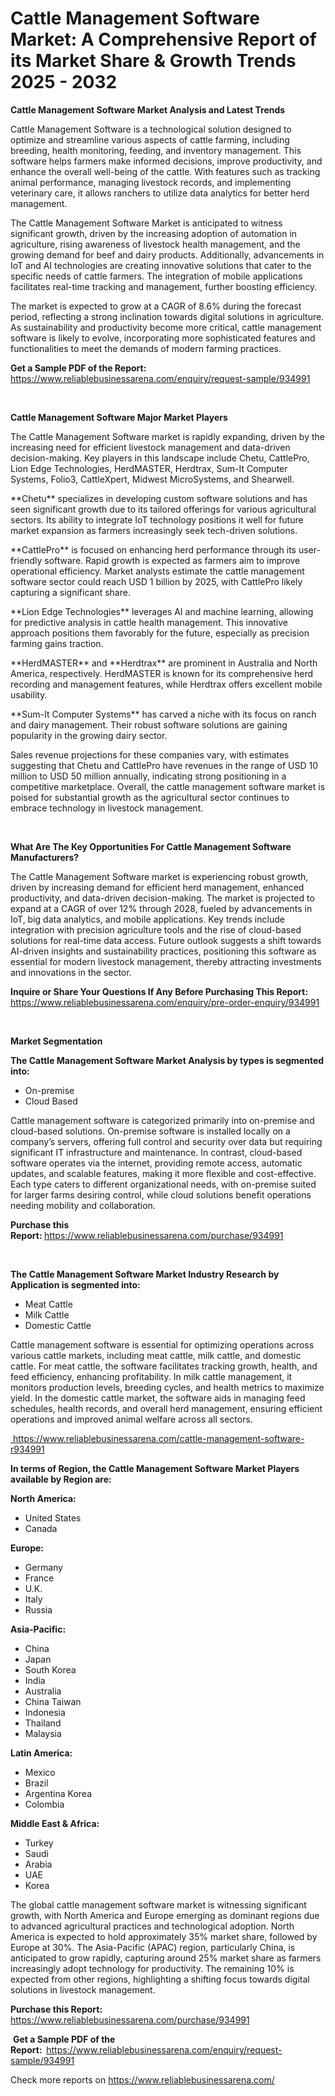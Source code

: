 <p><h1>Cattle Management Software Market: A Comprehensive Report of its Market Share & Growth Trends 2025 - 2032</h1></p><p><strong>Cattle Management Software Market Analysis and Latest Trends</strong></p>
<p><p>Cattle Management Software is a technological solution designed to optimize and streamline various aspects of cattle farming, including breeding, health monitoring, feeding, and inventory management. This software helps farmers make informed decisions, improve productivity, and enhance the overall well-being of the cattle. With features such as tracking animal performance, managing livestock records, and implementing veterinary care, it allows ranchers to utilize data analytics for better herd management.</p><p>The Cattle Management Software Market is anticipated to witness significant growth, driven by the increasing adoption of automation in agriculture, rising awareness of livestock health management, and the growing demand for beef and dairy products. Additionally, advancements in IoT and AI technologies are creating innovative solutions that cater to the specific needs of cattle farmers. The integration of mobile applications facilitates real-time tracking and management, further boosting efficiency. </p><p>The market is expected to grow at a CAGR of 8.6% during the forecast period, reflecting a strong inclination towards digital solutions in agriculture. As sustainability and productivity become more critical, cattle management software is likely to evolve, incorporating more sophisticated features and functionalities to meet the demands of modern farming practices.</p></p>
<p><strong>Get a Sample PDF of the Report:&nbsp;</strong> <a href="https://www.reliablebusinessarena.com/enquiry/request-sample/934991?utm_campaign=3272&utm_medium=2&utm_source=Github&utm_content=ia&utm_term=07032025&utm_id=cattle-management-software">https://www.reliablebusinessarena.com/enquiry/request-sample/934991</a></p>
<p>&nbsp;</p>
<p><strong>Cattle Management Software Major Market Players</strong></p>
<p><p>The Cattle Management Software market is rapidly expanding, driven by the increasing need for efficient livestock management and data-driven decision-making. Key players in this landscape include Chetu, CattlePro, Lion Edge Technologies, HerdMASTER, Herdtrax, Sum-It Computer Systems, Folio3, CattleXpert, Midwest MicroSystems, and Shearwell.</p><p>**Chetu** specializes in developing custom software solutions and has seen significant growth due to its tailored offerings for various agricultural sectors. Its ability to integrate IoT technology positions it well for future market expansion as farmers increasingly seek tech-driven solutions.</p><p>**CattlePro** is focused on enhancing herd performance through its user-friendly software. Rapid growth is expected as farmers aim to improve operational efficiency. Market analysts estimate the cattle management software sector could reach USD 1 billion by 2025, with CattlePro likely capturing a significant share.</p><p>**Lion Edge Technologies** leverages AI and machine learning, allowing for predictive analysis in cattle health management. This innovative approach positions them favorably for the future, especially as precision farming gains traction.</p><p>**HerdMASTER** and **Herdtrax** are prominent in Australia and North America, respectively. HerdMASTER is known for its comprehensive herd recording and management features, while Herdtrax offers excellent mobile usability.</p><p>**Sum-It Computer Systems** has carved a niche with its focus on ranch and dairy management. Their robust software solutions are gaining popularity in the growing dairy sector.</p><p>Sales revenue projections for these companies vary, with estimates suggesting that Chetu and CattlePro have revenues in the range of USD 10 million to USD 50 million annually, indicating strong positioning in a competitive marketplace. Overall, the cattle management software market is poised for substantial growth as the agricultural sector continues to embrace technology in livestock management.</p></p>
<p>&nbsp;</p>
<p><strong>What Are The Key Opportunities For Cattle Management Software Manufacturers?</strong></p>
<p><p>The Cattle Management Software market is experiencing robust growth, driven by increasing demand for efficient herd management, enhanced productivity, and data-driven decision-making. The market is projected to expand at a CAGR of over 12% through 2028, fueled by advancements in IoT, big data analytics, and mobile applications. Key trends include integration with precision agriculture tools and the rise of cloud-based solutions for real-time data access. Future outlook suggests a shift towards AI-driven insights and sustainability practices, positioning this software as essential for modern livestock management, thereby attracting investments and innovations in the sector.</p></p>
<p><strong>Inquire or Share Your Questions If Any Before Purchasing This Report:</strong> <a href="https://www.reliablebusinessarena.com/enquiry/pre-order-enquiry/934991?utm_campaign=3272&utm_medium=2&utm_source=Github&utm_content=ia&utm_term=07032025&utm_id=cattle-management-software">https://www.reliablebusinessarena.com/enquiry/pre-order-enquiry/934991</a></p>
<p>&nbsp;</p>
<p><strong>Market Segmentation</strong></p>
<p><strong>The Cattle Management Software Market Analysis by types is segmented into:</strong></p>
<p><ul><li>On-premise</li><li>Cloud Based</li></ul></p>
<p><p>Cattle management software is categorized primarily into on-premise and cloud-based solutions. On-premise software is installed locally on a company’s servers, offering full control and security over data but requiring significant IT infrastructure and maintenance. In contrast, cloud-based software operates via the internet, providing remote access, automatic updates, and scalable features, making it more flexible and cost-effective. Each type caters to different organizational needs, with on-premise suited for larger farms desiring control, while cloud solutions benefit operations needing mobility and collaboration.</p></p>
<p><strong>Purchase this Report:&nbsp;</strong><a href="https://www.reliablebusinessarena.com/purchase/934991?utm_campaign=3272&utm_medium=2&utm_source=Github&utm_content=ia&utm_term=07032025&utm_id=cattle-management-software">https://www.reliablebusinessarena.com/purchase/934991</a></p>
<p>&nbsp;</p>
<p><strong>The Cattle Management Software Market Industry Research by Application is segmented into:</strong></p>
<p><ul><li>Meat Cattle</li><li>Milk Cattle</li><li>Domestic Cattle</li></ul></p>
<p><p>Cattle management software is essential for optimizing operations across various cattle markets, including meat cattle, milk cattle, and domestic cattle. For meat cattle, the software facilitates tracking growth, health, and feed efficiency, enhancing profitability. In milk cattle management, it monitors production levels, breeding cycles, and health metrics to maximize yield. In the domestic cattle market, the software aids in managing feed schedules, health records, and overall herd management, ensuring efficient operations and improved animal welfare across all sectors.</p></p>
<p><a href="https://www.reliablebusinessarena.com/cattle-management-software-r934991?utm_campaign=3272&utm_medium=2&utm_source=Github&utm_content=ia&utm_term=07032025&utm_id=cattle-management-software">&nbsp;https://www.reliablebusinessarena.com/cattle-management-software-r934991</a></p>
<p><strong>In terms of Region, the Cattle Management Software Market Players available by Region are:</strong></p>
<p>
    <p> <strong> North America: </strong>
        <ul>
            <li>United States</li>
            <li>Canada</li>
        </ul>
        </p> 
    <p> <strong> Europe: </strong>
        <ul>
            <li>Germany</li>
            <li>France</li>
            <li>U.K.</li>
            <li>Italy</li>
            <li>Russia</li>
        </ul>
        </p> 
    <p> <strong> Asia-Pacific: </strong>
        <ul>
            <li>China</li>
            <li>Japan</li>
            <li>South Korea</li>
            <li>India</li>
            <li>Australia</li>
            <li>China Taiwan</li>
            <li>Indonesia</li>
            <li>Thailand</li>
            <li>Malaysia</li>
        </ul>
        </p> 
    <p> <strong> Latin America: </strong>
        <ul>
            <li>Mexico</li>
            <li>Brazil</li>
            <li>Argentina Korea</li>
            <li>Colombia</li>
        </ul>
        </p> 
    <p> <strong> Middle East & Africa: </strong>
        <ul>
            <li>Turkey</li>
            <li>Saudi</li>
            <li>Arabia</li>
            <li>UAE</li>
            <li>Korea</li>
        </ul>
    </p>
    </p>
<p><p>The global cattle management software market is witnessing significant growth, with North America and Europe emerging as dominant regions due to advanced agricultural practices and technological adoption. North America is expected to hold approximately 35% market share, followed by Europe at 30%. The Asia-Pacific (APAC) region, particularly China, is anticipated to grow rapidly, capturing around 25% market share as farmers increasingly adopt technology for productivity. The remaining 10% is expected from other regions, highlighting a shifting focus towards digital solutions in livestock management.</p></p>
<p><strong>Purchase this Report: </strong><a href="https://www.reliablebusinessarena.com/purchase/934991?utm_campaign=3272&utm_medium=2&utm_source=Github&utm_content=ia&utm_term=07032025&utm_id=cattle-management-software">https://www.reliablebusinessarena.com/purchase/934991</a></p>
<p>&nbsp;<strong>Get a Sample PDF of the Report:&nbsp;&nbsp;</strong><a href="https://www.reliablebusinessarena.com/enquiry/request-sample/934991?utm_campaign=3272&utm_medium=2&utm_source=Github&utm_content=ia&utm_term=07032025&utm_id=cattle-management-software">https://www.reliablebusinessarena.com/enquiry/request-sample/934991</a></p>
<p><strong></strong></p>
<p>Check more reports on <a href="https://www.reliablebusinessarena.com/?utm_campaign=3272&utm_medium=2&utm_source=Github&utm_content=ia&utm_term=07032025&utm_id=cattle-management-software">https://www.reliablebusinessarena.com/</a></p>